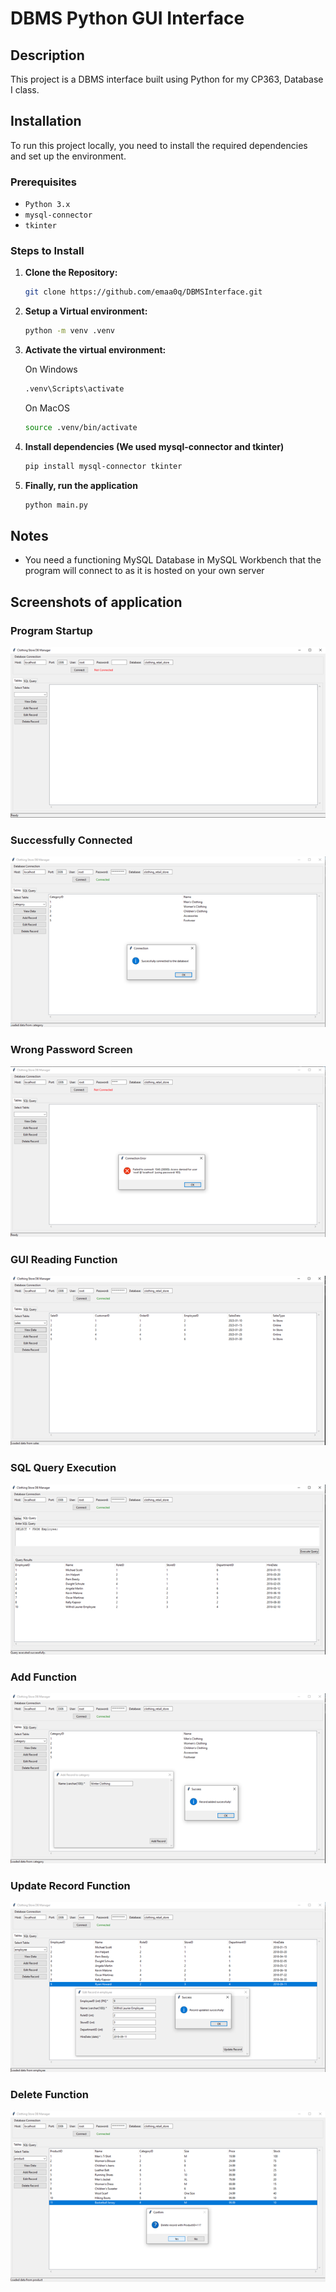 # DBMS Python GUI Interface

## Description

This project is a DBMS interface built using Python for my CP363, Database I class.

## Installation

To run this project locally, you need to install the required dependencies and set up the environment.

### Prerequisites
- `Python 3.x`
- `mysql-connector`
- `tkinter`

### Steps to Install

1. **Clone the Repository:**
   ```bash
   git clone https://github.com/emaa0q/DBMSInterface.git
   ```

2. **Setup a Virtual environment:**
   ```bash
   python -m venv .venv
   ```

3. **Activate the virtual environment:**
   
   On Windows
   ```bash
   .venv\Scripts\activate
   ```
   
   On MacOS
   ```bash
   source .venv/bin/activate
   ```

4. **Install dependencies (We used mysql-connector and tkinter)**
   ```bash
   pip install mysql-connector tkinter
   ```

5. **Finally, run the application**
   ```bash
   python main.py
   ```

## Notes
- You need a functioning MySQL Database in MySQL Workbench that the program will connect to as it is hosted on your own server

## Screenshots of application

### Program Startup
![Program Startup](Screenshots/ProgramStartup.png)

### Successfully Connected
![Successfully Connected](Screenshots/SuccessfullyConnected.png)

### Wrong Password Screen
![Wrong Password Screen](Screenshots/WrongPasswordScreen.png)

### GUI Reading Function
![GUI Reading Function](Screenshots/GUIReadingFunction.png)

### SQL Query Execution
![SQL Query Execution](Screenshots/SQLQueryExecution.png)

### Add Function
![Add Function](Screenshots/AddFunction.png)

### Update Record Function
![Update Record Function](Screenshots/UpdateRecordFunction.png)

### Delete Function
![Delete Function](Screenshots/DeleteFunction.png)
